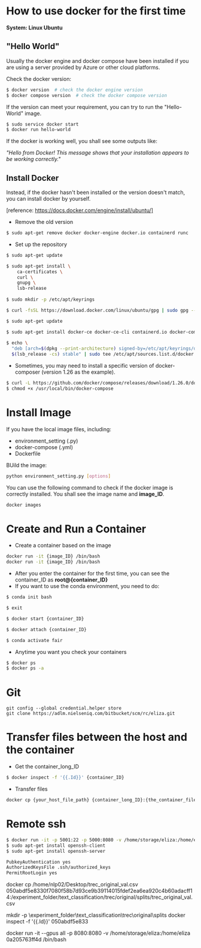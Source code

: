 # How to use docker for the first time

**System: Linux Ubuntu** 


## "Hello World"
Usually the docker engine and docker compose have been installed if you are using a server provided by Azure or other cloud platforms.

Check the docker version:
```bash
$ docker version  # check the docker engine version
$ docker compose version  # check the docker compose version
```

If the version can meet your requirement, you can try to run the "Hello-World" image.
```bash
$ sudo service docker start 
$ docker run hello-world
```

If the docker is working well, you shall see some outputs like:

_"Hello from Docker! This message shows that your installation appears to be working correctly."_

## Install Docker
Instead, if the docker hasn't been installed or the version doesn't match, you can install docker by yourself.

[reference: https://docs.docker.com/engine/install/ubuntu/]

- Remove the old version
```bash
$ sudo apt-get remove docker docker-engine docker.io containerd runc
```

- Set up the repository 
```bash
$ sudo apt-get update

$ sudo apt-get install \
    ca-certificates \
    curl \
    gnupg \
    lsb-release
    
$ sudo mkdir -p /etc/apt/keyrings

$ curl -fsSL https://download.docker.com/linux/ubuntu/gpg | sudo gpg --dearmor -o /etc/apt/keyrings/docker.gpg

$ sudo apt-get update

$ sudo apt-get install docker-ce docker-ce-cli containerd.io docker-compose-plugin
 
$ echo \
  "deb [arch=$(dpkg --print-architecture) signed-by=/etc/apt/keyrings/docker.gpg] https://download.docker.com/linux/ubuntu \
  $(lsb_release -cs) stable" | sudo tee /etc/apt/sources.list.d/docker.list > /dev/null

```

- Sometimes, you may need to install a specific version of docker-composer (version 1.26 as the example).
```bash
$ curl -L https://github.com/docker/compose/releases/download/1.26.0/docker-compose-`uname -s`-`uname -m` -o /usr/local/bin/docker-compose
$ chmod +x /usr/local/bin/docker-compose
```


# Install Image

If you have the local image files, including:
- environment_setting (.py)
- docker-compose (.yml)
- Dockerfile

BUild the image:
```bash
python environment_setting.py [options]
```

You can use the following command to check if the docker image is correctly installed. You shall see the image name and **image_ID**.

```bash
docker images
```

# Create and Run a Container
- Create a container based on the image
```bash
docker run -it {image_ID} /bin/bash
docker run -it {image_ID} /bin/bash
```

- After you enter the container for the first time, you can see the container_ID as **root@{container_ID}**
- If you want to use the conda environment, you need to do:
```bash
$ conda init bash

$ exit

$ docker start {container_ID}

$ docker attach {container_ID}

$ conda activate fair
```

- Anytime you want you check your containers
```bash
$ docker ps
$ docker ps -a
```


# Git
```
git config --global credential.helper store
git clone https://adlm.nielseniq.com/bitbucket/scm/rc/eliza.git
```


# Transfer files between the host and the container
- Get the container_long_ID
```bash
$ docker inspect -f '{{.Id}}' {container_ID}
```

- Transfer files
```bash
docker cp {your_host_file_path} {container_long_ID}:{the_container_file_path}
```


# Remote ssh
```bash
$ docker run -it -p 5001:22 -p 5000:8080 -v /home/storage/eliza:/home/eliza e11195ce59d6 /bin/bash
$ sudo apt-get install openssh-client
$ sudo apt-get install openssh-server

PubkeyAuthentication yes
AuthorizedKeysFile .ssh/authorized_keys
PermitRootLogin yes
```

docker cp /home/nlp02/Desktop/trec_original_val.csv 050abdf5e8330f7080f58b7d93ce9b39114015fdef2ea6ea920c4b60adacff14:/experiment_folder/text_classification/trec/original/splits/trec_original_val.csv


mkdir -p \experiment_folder\text_classification\trec\original\splits
docker inspect -f '{{.Id}}' 050abdf5e833

docker run -it --gpus all -p 8080:8080 -v /home/storage/eliza:/home/eliza 0a205763ff4d /bin/bash
